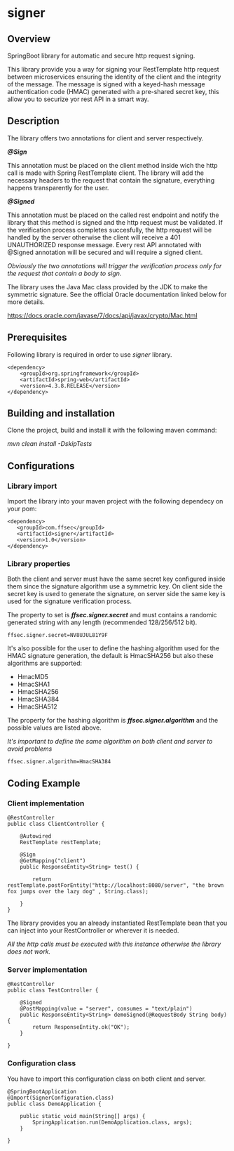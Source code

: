 # signer

## Overview

SpringBoot library for automatic and secure http request signing.

This library provide you a way for signing your RestTemplate http request between microservices ensuring the identity of the client and the integrity of the message.
The message is signed with a keyed-hash message authentication code (HMAC) generated with a pre-shared secret key, this allow you to securize yor rest API in a smart way.

## Description

The library offers two annotations for client and server respectively.

***@Sign***

This annotation must be placed on the client method inside wich the http call is made with Spring RestTemplate client.
The library will add the necessary headers to the request that contain the signature, everything happens transparently for the user.

***@Signed***

This annotation must be placed on the called rest endpoint and notify the library that this method is signed and the http request must be validated.
If the verification process completes succesfully, the http request will be handled by the server otherwise the client will receive a 401 UNAUTHORIZED response message.
Every rest API annotated with @Signed annotation will be secured and will require a signed client. 

*Obviously the two annotations will trigger the verification process only for the request that contain a body to sign.*

The library uses the Java Mac class provided by the JDK to make the symmetric signature.
See the official Oracle documentation linked below for more details.

https://docs.oracle.com/javase/7/docs/api/javax/crypto/Mac.html

## Prerequisites

Following library is required in order to use *signer* library.

```
<dependency>
    <groupId>org.springframework</groupId>
    <artifactId>spring-web</artifactId>
    <version>4.3.8.RELEASE</version>
</dependency>
```

## Building and installation

Clone the project, build and install it with the following maven command:

*mvn clean install -DskipTests*


## Configurations

### Library import

Import the library into your maven project with the following dependecy on your pom:

```
<dependency>
   <groupId>com.ffsec</groupId>
   <artifactId>signer</artifactId>
   <version>1.0</version>
</dependency>
```

### Library properties

Both the client and server must have the same secret key configured inside them since the signature algorithm use a symmetric key.
On client side the secret key is used to generate the signature, on server side the same key is used for the signature verification process.

The property to set is ***ffsec.signer.secret*** and must contains a randomic generated string with any length (recommended 128/256/512 bit).

```
ffsec.signer.secret=NV8UJUL81Y9F
```

It's also possible for the user to define the hashing algorithm used for the HMAC signature generation, the default is HmacSHA256 but also these algorithms are supported:

- HmacMD5
- HmacSHA1
- HmacSHA256
- HmacSHA384
- HmacSHA512

The property for the hashing algorithm is ***ffsec.signer.algorithm*** and the possible values are listed above.

*It's important to define the same algorithm on both client and server to avoid problems*

```
ffsec.signer.algorithm=HmacSHA384
```

## Coding Example


### Client implementation

```
@RestController
public class ClientController {

    @Autowired
    RestTemplate restTemplate;

    @Sign
    @GetMapping("client")
    public ResponseEntity<String> test() {

        return restTemplate.postForEntity("http://localhost:8080/server", "the brown fox jumps over the lazy dog" , String.class);

    }
}
```

The library provides you an already instantiated RestTemplate bean that you can inject into your RestController or wherever it is needed.

*All the http calls must be executed with this instance otherwise the library does not work.*


### Server implementation

```
@RestController
public class TestController {

    @Signed
    @PostMapping(value = "server", consumes = "text/plain")
    public ResponseEntity<String> demoSigned(@RequestBody String body) {
        return ResponseEntity.ok("OK");
    }
    
}
```

### Configuration class 

You have to import this configuration class on both client and server.

```
@SpringBootApplication
@Import(SignerConfiguration.class)
public class DemoApplication {

    public static void main(String[] args) {
        SpringApplication.run(DemoApplication.class, args);
    }

}
```
